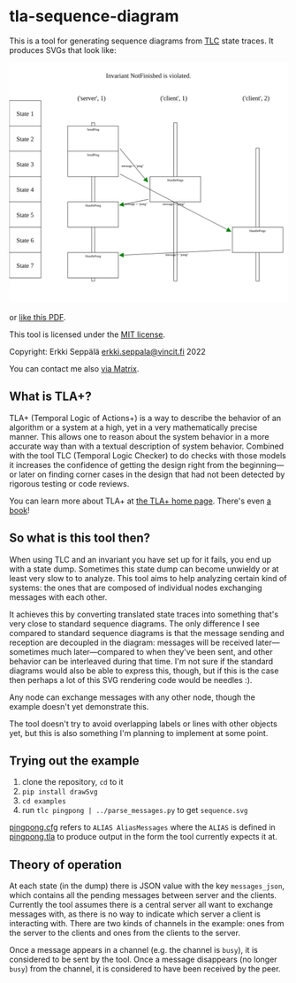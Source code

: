 # tla-sequence-diagram

This is a tool for generating sequence diagrams from
[TLC](https://github.com/tlaplus/tlaplus/) state traces. It produces
SVGs that look like:

![Sequence diagram](doc/sequence.svg)

or [like this PDF](doc/sequence.pdf).

This tool is licensed under the [MIT license](LICENSE.MIT).

Copyright: Erkki Seppälä <erkki.seppala@vincit.fi> 2022

You can contact me also [via
Matrix](https://matrix.to/#/@flux:matrix.org).

## What is TLA+?

TLA+ (Temporal Logic of Actions+) is a way to describe the behavior of
an algorithm or a system at a high, yet in a very mathematically
precise manner. This allows one to reason about the system behavior in
a more accurate way than with a textual description of system
behavior. Combined with the tool TLC (Temporal Logic Checker) to do
checks with those models it increases the confidence of getting the
design right from the beginning—or later on finding corner cases in
the design that had not been detected by rigorous testing or code
reviews.

You can learn more about TLA+ at [the TLA+ home
page](http://lamport.azurewebsites.net/tla/tla.html). There's even [a
book](http://lamport.azurewebsites.net/tla/book.html?back-link=learning.html#book)!

## So what is this tool then?

When using TLC and an invariant you have set up for it fails, you end
up with a state dump. Sometimes this state dump can become unwieldy
or at least very slow to to analyze. This tool aims to help analyzing
certain kind of systems: the ones that are composed of individual
nodes exchanging messages with each other.

It achieves this by converting translated state traces into something
that's very close to standard sequence diagrams. The only difference I
see compared to standard sequence diagrams is that the message sending
and reception are decoupled in the diagram: messages will be received
later—sometimes much later—compared to when they've been sent, and
other behavior can be interleaved during that time. I'm not sure if
the standard diagrams would also be able to express this, though, but
if this is the case then perhaps a lot of this SVG rendering code
would be needles :).

Any node can exchange messages with any other node, though the example
doesn't yet demonstrate this.

The tool doesn't try to avoid overlapping labels or lines with other
objects yet, but this is also something I'm planning to implement at
some point.

## Trying out the example

1) clone the repository, `cd` to it
2) `pip install drawSvg`
3) `cd examples`
4) run `tlc pingpong | ../parse_messages.py` to get `sequence.svg`

[pingpong.cfg](examples/pingpong.cfg) refers to `ALIAS AliasMessages`
where the `ALIAS` is defined in [pingpong.tla](examples/pingpong.tla)
to produce output in the form the tool currently expects it at.

## Theory of operation

At each state (in the dump) there is JSON value with the key
`messages_json`, which contains all the pending messages between
server and the clients. Currently the tool assumes there is a central
server all want to exchange messages with, as there is no way to
indicate which server a client is interacting with. There are two
kinds of channels in the example: ones from the server to the clients
and ones from the clients to the server.

Once a message appears in a channel (e.g. the channel is `busy`), it
is considered to be sent by the tool. Once a message disappears (no
longer `busy`) from the channel, it is considered to have been
received by the peer.
